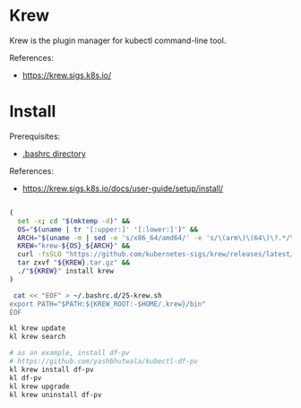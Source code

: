 
# Krew

Krew is the plugin manager for kubectl command-line tool.

References:
- https://krew.sigs.k8s.io/

# Install

Prerequisites:
- [.bashrc directory](../../docs/bash-setup.md#add-bashrc-directory)

References:
- https://krew.sigs.k8s.io/docs/user-guide/setup/install/

```bash

(
  set -x; cd "$(mktemp -d)" &&
  OS="$(uname | tr '[:upper:]' '[:lower:]')" &&
  ARCH="$(uname -m | sed -e 's/x86_64/amd64/' -e 's/\(arm\)\(64\)\?.*/\1\2/' -e 's/aarch64$/arm64/')" &&
  KREW="krew-${OS}_${ARCH}" &&
  curl -fsSLO "https://github.com/kubernetes-sigs/krew/releases/latest/download/${KREW}.tar.gz" &&
  tar zxvf "${KREW}.tar.gz" &&
  ./"${KREW}" install krew
)

 cat << "EOF" > ~/.bashrc.d/25-krew.sh
export PATH="$PATH:${KREW_ROOT:-$HOME/.krew}/bin"
EOF

kl krew update
kl krew search

# as an example, install df-pv
# https://github.com/yashbhutwala/kubectl-df-pv
kl krew install df-pv
kl df-pv
kl krew upgrade
kl krew uninstall df-pv

```
